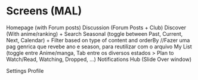 # Screens (MAL)

Homepage (with Forum posts)
Discussion (Forum Posts + Club)
Discover (With anime/ranking) + Search 
Seasonal (toggle between Past, Current, Next, Calendar) + Filter based on type of content and orderBy 
//Fazer uma pag genrica que revebe ano e season, para reutilizar com o arquivo
My List (toggle entre Anime/manga, Tab entre os diversos estados > Plan to Watch/Read, Watching, Dropped, ...)
Notifications Hub (Slide Over window)

Settings 
Profile